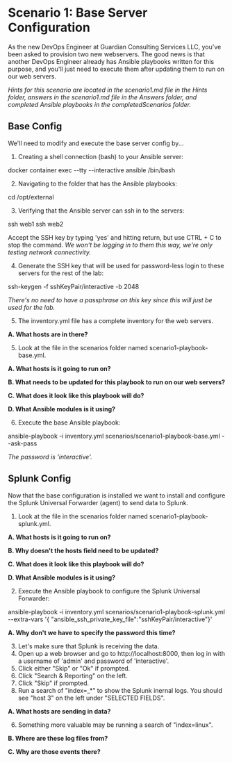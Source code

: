 # Scenario 1: Base Server Configuration

As the new DevOps Engineer at Guardian Consulting Services LLC, you've been asked to provision two new webservers.  The good news is that another DevOps Engineer already has Ansible playbooks written for this purpose, and you'll just need to execute them after updating them to run on our web servers.

 _Hints for this scenario are located in the scenario1.md file in the Hints folder, answers in the scenario1.md file in the Answers folder, and completed Ansible playbooks in the completedScenarios folder._

## Base Config
We'll need to modify and execute the base server config by...

1. Creating a shell connection (bash) to your Ansible server:

  docker container exec --tty --interactive ansible /bin/bash

2. Navigating to the folder that has the Ansible playbooks:

  cd /opt/external

3. Verifying that the Ansible server can ssh in to the servers:

  ssh web1
  ssh web2

  Accept the SSH key by typing 'yes' and hitting return, but use CTRL + C to stop the command.  _We won't be logging in to them this way, we're only testing network connectivity._

4. Generate the SSH key that will be used for password-less login to these servers for the rest of the lab:

  ssh-keygen -f sshKeyPair/interactive -b 2048

  _There's no need to have a passphrase on this key since this will just be used for the lab._

5. The inventory.yml file has a complete inventory for the web servers.

  **A. What hosts are in there?**

5. Look at the file in the scenarios folder named scenario1-playbook-base.yml.

  **A. What hosts is it going to run on?**

  **B. What needs to be updated for this playbook to run on our web servers?**

  **C. What does it look like this playbook will do?**

  **D. What Ansible modules is it using?**

6. Execute the base Ansible playbook:

  ansible-playbook -i inventory.yml scenarios/scenario1-playbook-base.yml --ask-pass

  _The password is 'interactive'._

## Splunk Config
Now that the base configuration is installed we want to install and configure the Splunk Universal Forwarder (agent) to send data to Splunk.

1. Look at the file in the scenarios folder named scenario1-playbook-splunk.yml.

  **A. What hosts is it going to run on?**

  **B. Why doesn't the hosts field need to be updated?**

  **C. What does it look like this playbook will do?**

  **D. What Ansible modules is it using?**

2. Execute the Ansible playbook to configure the Splunk Universal Forwarder:

  ansible-playbook -i inventory.yml scenarios/scenario1-playbook-splunk.yml --extra-vars '{ "ansible_ssh_private_key_file":"sshKeyPair/interactive"}'

  **A. Why don't we have to specify the password this time?**

3. Let's make sure that Splunk is receiving the data.  
  1. Open up a web browser and go to http://localhost:8000, then log in with a username of 'admin' and password of 'interactive'.
  2. Click either "Skip" or "Ok" if prompted.
  3. Click "Search & Reporting" on the left.
  4. Click "Skip" if prompted.
  5. Run a search of "index=_*" to show the Splunk inernal logs.  You should see "host 3" on the left under "SELECTED FIELDS".

  **A. What hosts are sending in data?**

  6. Something more valuable may be running a search of "index=linux".

  **B. Where are these log files from?**

  **C. Why are those events there?**
